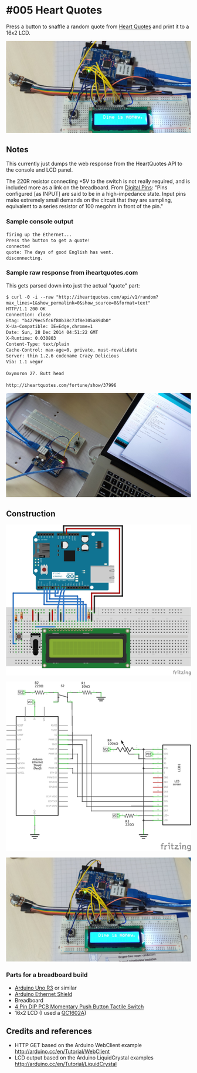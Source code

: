 # #005 Heart Quotes

Press a button to snaffle a random quote from [Heart Quotes](http://www.iheartquotes.com) and print it to a 16x2 LCD.

![The Build](./assets/HeartQuotes_build.jpg?raw=true)

## Notes

This currently just dumps the web response from the HeartQuotes API to the console and LCD panel.

The 220R resistor connecting +5V to the switch is not really required, and is included more as a link on the breadboard.
From [Digital Pins](http://arduino.cc/en/Tutorial/DigitalPins):
"Pins configured [as INPUT] are said to be in a high-impedance state. Input pins make extremely small demands on the circuit that they are sampling, equivalent to a series resistor of 100 megohm in front of the pin."

### Sample console output

    firing up the Ethernet...
    Press the button to get a quote!
    connected
    quote: The days of good English has went.
    disconnecting.


### Sample raw response from iheartquotes.com
This gets parsed down into just the actual "quote" part:

    $ curl -0 -i --raw "http://iheartquotes.com/api/v1/random?max_lines=1&show_permalink=0&show_source=0&format=text"
    HTTP/1.1 200 OK
    Connection: close
    Etag: "b4279ec5fc6f80b38c73f8e305a894b0"
    X-Ua-Compatible: IE=Edge,chrome=1
    Date: Sun, 28 Dec 2014 04:51:22 GMT
    X-Runtime: 0.030803
    Content-Type: text/plain
    Cache-Control: max-age=0, private, must-revalidate
    Server: thin 1.2.6 codename Crazy Delicious
    Via: 1.1 vegur

    Oxymoron 27. Butt head

    http://iheartquotes.com/fortune/show/37996


![Console Output](./assets/HeartQuotes_console.jpg?raw=true)


## Construction

![The Breadboard](./assets/HeartQuotes_bb.jpg?raw=true)

![The Schematic](./assets/HeartQuotes_schematic.jpg?raw=true)

![The Build](./assets/HeartQuotes_lcd.jpg?raw=true)

### Parts for a breadboard build

* [Arduino Uno R3](http://www.amazon.com/gp/product/B00F6JCV20/ref=as_li_tl?ie=UTF8&camp=1789&creative=390957&creativeASIN=B00F6JCV20&linkCode=as2&tag=itsaprli-20&linkId=O34GVKFAZ6FVDC6W) or similar
* [Arduino Ethernet Shield](http://www.amazon.com/gp/product/B00EU7447Y/ref=as_li_tl?ie=UTF8&camp=1789&creative=390957&creativeASIN=B00EU7447Y&linkCode=as2&tag=itsaprli-20&linkId=QJYL7QLWFGQVGUF5)
* Breadboard
* [4 Pin DIP PCB Momentary Push Button Tactile Switch](http://www.amazon.com/gp/product/B008MLKJ3C/ref=as_li_tl?ie=UTF8&camp=1789&creative=390957&creativeASIN=B008MLKJ3C&linkCode=as2&tag=itsaprli-20&linkId=6UORZDXT6S7AZRZ7)
* 16x2 LCD (I used a [QC1602A](./../BetterWithBacon/assets/LCD_QC1602A_datasheet.pdf?raw=true "QC1602A Datasheet"))


## Credits and references
* HTTP GET based on the Arduino WebClient example http://arduino.cc/en/Tutorial/WebClient
* LCD output based on the Arduino LiquidCrystal examples http://arduino.cc/en/Tutorial/LiquidCrystal
